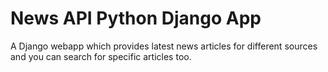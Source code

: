 # News API Python Django App

A Django webapp which provides latest news articles for different sources and you can search for specific articles too.

